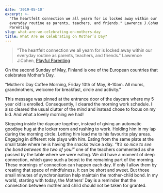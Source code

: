 ```yaml
---
date: '2019-05-10'
excerpt: >-
  "The heartfelt connection we all yearn for is locked away within our
  everyday routine as parents, teachers, and friends." Lawrence J.Cohen, Playful
  Parenting
slug: what-are-we-celebrating-on-mothers-day
title: What Are We Celebrating on Mother’s Day?
---
```


> "The heartfelt connection we all yearn for is locked away within our everyday routine as parents, teachers, and friends." Lawrence J.Cohen, [Playful Parenting](https://www.amazon.co.uk/Playful-Parenting-Lawrence-Cohen-Ph-D/dp/0345442865/ref=sr_1_1?crid=3RKDFS49B4DK9&keywords=playful+parenting&qid=1557558093&s=gateway&sprefix=playful+pa%2Caps%2C154&sr=8-1)

On the second Sunday of May, Finland is one of the European countries that celebrates Mother’s Day.

“Mother’s Day Coffee Morning, Friday 10th of May, 8-10am. All mums, grandmothers, welcome for breakfast, circle and activity.”

This message was pinned at the entrance door of the daycare where my 5 year old is enrolled. Consequently, I cleared the morning work schedule. I also cleared the usual clutter of the mind and instead chose to focus on my kid. And what a lovely morning we had!

Stepping inside the daycare together, instead of giving an automatic goodbye hug at the locker room and rushing to work. Holding him in my lap during the morning circle. Letting him lead me to his favourite play areas. Engaging in different role plays with him. Eating from the same plate at the small table where he is having the snacks twice a day.
*“It’s so nice to see the bond between the two of you!”* one of the teachers commented as she passed by the table where we were eating.
We did have a moment of deep connection, which gave such a boost to the remaining part of the morning.
These mornings of connection can happen each day. If only I allow them by creating that space of mindfulness. It can be short and sweet. But those small minutes of synchronisation help maintain the mother-child bond.
In my world, starting with today, the Mothers’ Day is a reminder that the connection between mother and child should not be taken for granted.
